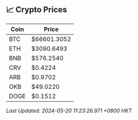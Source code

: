## 📈 Crypto Prices

| Coin | Price |
| ---- | ----- |
| BTC | $66601.3052 |
| ETH | $3090.6493 |
| BNB | $576.2540 |
| CRV | $0.4224 |
| ARB | $0.9702 |
| OKB | $49.0220 |
| DOGE | $0.1512 |

_Last Updated: 2024-05-20 11:23:26.971 +0800 HKT_
